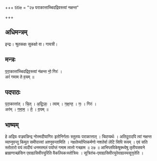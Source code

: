 +++
title = "२७ पराकात्ताच्चिदद्रिवस्त्वां नक्षन्त"

+++
## अधिमन्त्रम्
इन्द्रः। श्रुतकक्षः सुकक्षो वा। गायत्री।

## मन्त्रः
प॒रा॒कात्ता॑च्चिदद्रिव॒स्त्वां न॑क्षन्त नो॒ गिरः॑ ।  
अरं॑ गमाम ते व॒यम् ॥

## पदपाठः
प॒रा॒कात्ता॑त् । चि॒त् । अ॒द्रि॒ऽवः॒ । त्वाम् । न॒क्ष॒न्त॒ । नः॒ । गिरः॑ ।  
अर॑म् । ग॒मा॒म॒ । ते॒ । व॒यम् ॥

## भाष्यम्
हे अद्रिवः वज्रवन्निन्द्र नोस्मदीयागिरः इतोनिर्गताः स्तुतयः पराकात्तात् । चिदप्यर्थः । अतिदूरादपि त्वां नक्षन्त व्याप्नुवन्तु किमुत समीपात्त्वां अश्नुवन्तामिति । नक्षतेर्व्याप्तिकर्मणो नशतेर्वा लेटि सिपि रूपम् । एवं सति स्तोतारो वयं त्वदीयं धनमरमलं पर्याप्तं गमाम त्वत्तो गच्छाम ॥ २७ ॥ आभिप्लविकेषूक्थ्येषु तृतीयसवने ब्राह्मणाच्छंसिन एवाह्यसिवीरयुरिति वैकल्पिकःस्तोत्रियः । सूत्रितंच-एवाह्यसिवीरयुरेवाह्यस्यसूनृतेति ।